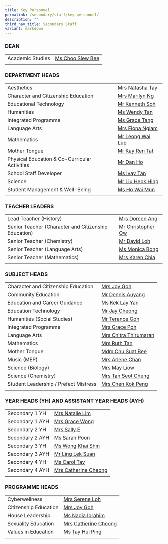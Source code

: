 ```yaml
---
title: Key Personnel
permalink: /secondary/staff/key-personnel/
description: ""
third_nav_title: Secondary Staff
variant: markdown
---
```

### DEAN
| | |
| --- | --- |
| Academic Studies | [Ms Choo Siew Bee](mailto:choo_siew_bee@schools.gov.sg) |
| | |


### DEPARTMENT HEADS
| | |
| --- | --- |
| Aesthetics | [Mrs Natasha Tay](mailto:sophia_natasha_wei_junhao@schools.gov.sg) |
| Character and Citizenship Education | [Mrs Marilyn Ng](mailto:lau_lilin_marilyn@schools.gov.sg) |
| Educational Technology | [Mr Kenneth Soh](mailto:soh_chen_wai_kenneth@schools.gov.sg) |
| Humanities | [Ms Wendy Tan](mailto:wendy_li-_jin_tan@schools.gov.sg) |
| Integrated Programme | [Ms Grace Tang](mailto:tang_lyn_lyn@schools.gov.sg) |
| Language Arts | [Mrs Fiona Ngiam](mailto:fiona_ngiam@schools.gov.sg) |
| Mathematics | [Mr Leong Wai Lup](mailto:leong_wai_lup@schools.gov.sg) |
| Mother Tongue | [Mr Kay Ren Tat](mailto:kay_ren_tat@schools.gov.sg) |
| Physical Education &amp; Co-Curricular Activities | [Mr Dan Ho](mailto:dan_ho@schools.gov.sg) |
| School Staff Developer | [Ms Ivay Tan](mailto:tan_sin_yee_ivay@schools.gov.sg) |
| Science | [Mr Liu Heok Hing](mailto:liu_heok_hing@schools.gov.sg) |
| Student Management &amp; Well-Being | [Ms Ho Wai Mun](mailto:ho_wai_mun@schools.gov.sg) |
| | |


### TEACHER LEADERS
| | |
| --- | --- |
| Lead Teacher (History) | [Mrs Doreen Ang](mailto:lim_li_huang_doreen@schools.gov.sg) |
| Senior Teacher (Character and Citizenship Education) | [Mr Christopher Ow](mailto:ow_chee_keong_christopher@schools.gov.sg) |
| Senior Teacher (Chemistry) | [Mr David Loh](mailto:loh_jee_yong_david@schools.gov.sg) |
| Senior Teacher (Language Arts) | [Ms Monica Bong](mailto:monica_bong@schools.gov.sg) |
| Senior Teacher (Mathematics) | [Mrs Karen Chia](mailto:low_geok_lin_karen@schools.gov.sg) |
| | |


### SUBJECT HEADS
| | |
| --- | --- |
| Character and Citizenship Education | [Mrs Joy Goh](mailto:joy_sim@schools.gov.sg) |
| Community Education | [Mr Dennis Auyang](mailto:auyang_seh_hon_dennis@schools.gov.sg) |
| Education and Career Guidance | [Ms Kek Lay Yan](mailto:kek_lay_yan@schools.gov.sg) |
| Education Technology | [Mr Jay Cheong](mailto:jay_cheong_han_wen@schools.gov.sg) |
| Humanities (Social Studies) | [Mr Terence Goh](mailto:goh_keng_lee_terence@mgs.sch.edu.sg) |
| Integrated Programme | [Mrs Grace Poh](mailto:grace_poh@schools.gov.sg) |
| Language Arts | [Mrs Chitra Thirumaran](mailto:chitra_thirumaran@schools.gov.sg) |
| Mathematics | [Mrs Ruth Tan](mailto:ruth_tan@schools.gov.sg) |
| Mother Tongue | [Mdm Chu Suat Bee](mailto:chu_suat_bee@schools.gov.sg) |
| Music (MEP) | [Mrs Arlene Chan](mailto:low_siew_kheng_arlene@schools.gov.sg) |
| Science (Biology) | [Mrs May Liow](mailto:phua_poh_eng@schools.gov.sg) |
| Science (Chemistry) | [Mrs Tan Seot Cheng](mailto:lim_seot_cheng@schools.gov.sg) |
| Student Leadership / Prefect Mistress | [Mrs Chen Kok Peng](mailto:chen_kok_peng@schools.gov.sg) |
| | |


### YEAR HEADS (YH) AND ASSISTANT YEAR HEADS (AYH)
| | |
| --- | --- |
| Secondary 1 YH | [Mrs Natalie Lim](mailto:natalie_chew@schools.gov.sg) |
| Secondary 1 AYH | [Mrs Grace Wong](mailto:grace_yeo_hui_ling@schools.gov.sg) |
| Secondary 2 YH | [Mrs Sally E](mailto:pang_sally@schools.gov.sg)&nbsp; |
| Secondary 2 AYH | [Ms Sarah Poon](mailto:janine_sarah_poon@schools.gov.sg) |
| Secondary 3 YH | [Ms Wong Khai Shin](mailto:wong_khai_shin@schools.gov.sg)&nbsp; |
| Secondary 3 AYH | [Mr Ling Lek Suan](mailto:ling_lek_suan@schools.gov.sg)[](mailto:catherine_cheong@schools.gov.sg) |
| Secondary 4 YH | [Ms Carol Tay](mailto:carol_tay_dan_guey@schools.gov.sg)&nbsp; |
| Secondary 4 AYH | [Mrs Catherine Cheong](mailto:catherine_cheong@schools.gov.sg) |
| | |


### PROGRAMME HEADS
| | |
| --- | --- |
| Cyberwellness | [Mrs Serene Loh](mailto:boo_serene@schools.gov.sg) |
| Citizenship Education | [Mrs Joy Goh](mailto:joy_sim@schools.gov.sg)[](mailto:janine_sarah_poon@schools.gov.sg) |
| House Leadership | [Ms Nadia Ibrahim](mailto:nadia_dahak_ibrahim@schools.gov.sg) |
| Sexuality Education | [Mrs Catherine Cheong](mailto:catherine_cheong@schools.gov.sg) |
| Values in Education | [Ms Tay Hui Ping](mailto:tay_hui_ping@schools.gov.sg) |
| | |